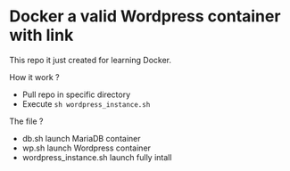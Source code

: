 # Docker a valid Wordpress container with link

This repo it just created for learning Docker.

How it work ?
- Pull repo in specific directory
- Execute `sh wordpress_instance.sh`

The file ?
- db.sh launch MariaDB container
- wp.sh launch Wordpress container
- wordpress_instance.sh launch fully intall
